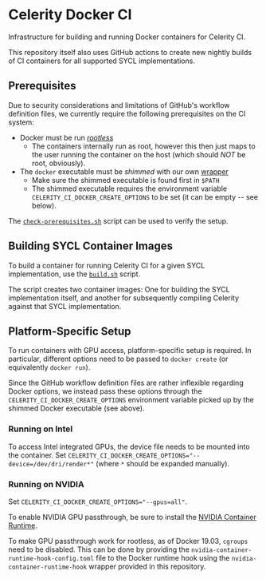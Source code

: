 # Celerity Docker CI

Infrastructure for building and running Docker containers for Celerity CI.

This repository itself also uses GitHub actions to create new nightly builds
of CI containers for all supported SYCL implementations.

## Prerequisites

Due to security considerations and limitations of GitHub's workflow definition
files, we currently require the following prerequisites on the CI system:

- Docker must be run [_rootless_](https://docs.docker.com/engine/security/rootless)
    - The containers internally run as root, however this then just maps to
      the user running the container on the host (which should *NOT* be root, obviously).
- The `docker` executable must be _shimmed_ with our own [wrapper](docker-shim/docker)
    - Make sure the shimmed executable is found first in `$PATH`
    - The shimmed executable requires the environment variable
      `CELERITY_CI_DOCKER_CREATE_OPTIONS` to be set (it can be empty -- see
      below).

The [`check-prerequisites.sh`](check-prerequisites.sh) script can be used to
verify the setup.

## Building SYCL Container Images

To build a container for running Celerity CI for a given SYCL implementation,
use the [`build.sh`](build.sh) script.

The script creates two container images: One for building the SYCL
implementation itself, and another for subsequently compiling Celerity against
that SYCL implementation.

## Platform-Specific Setup

To run containers with GPU access, platform-specific setup is required. In
particular, different options need to be passed to `docker create` (or
equivalently `docker run`).

Since the GitHub workflow definition files are rather inflexible regarding
Docker options, we instead pass these options through the
`CELERITY_CI_DOCKER_CREATE_OPTIONS` environment variable picked up by the
shimmed Docker executable (see above).

### Running on Intel

To access Intel integrated GPUs, the device file needs to be mounted into the
container. Set `CELERITY_CI_DOCKER_CREATE_OPTIONS="--device=/dev/dri/render*"`
(where `*` should be expanded manually).

### Running on NVIDIA

Set `CELERITY_CI_DOCKER_CREATE_OPTIONS="--gpus=all"`.

To enable NVIDIA GPU passthrough, be sure to install the [NVIDIA Container
Runtime](https://nvidia.github.io/nvidia-container-runtime/).

To make GPU passthrough work for rootless, as of Docker 19.03, `cgroups` need to
be disabled. This can be done by providing the
`nvidia-container-runtime-hook-config.toml` file to the Docker runtime hook
using the `nvidia-container-runtime-hook` wrapper provided in this repository.
